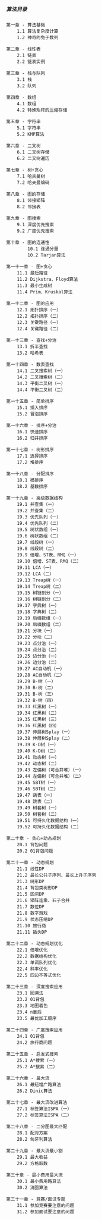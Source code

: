 ##### 算法目录
    
    第一章 - 算法基础 
        1.1 算法复杂度计算
        1.2 神奇的兔子数列
    
    第二章 - 线性表
        2.1 链表
        2.2 链表实例
    
    第三章 - 栈与队列
        3.1 栈
        3.2 队列
    
    第四章 - 数组
        4.1 数组
        4.2 特殊矩阵的压缩存储
    
    第五章 - 字符串
        5.1 字符串
        5.2 KMP算法
    
    第六章 - 二叉树 
        6.1 二叉树存储
        6.2 二叉树遍历
    
    第七章 - 树+贪心 
        7.1 哈夫曼树
        7.2 哈夫曼编码
    
    第八章 - 图的存储
        8.1 邻接矩阵
        8.2 邻接表
    
    第九章 - 图搜索
        9.1 深度优先搜索
        9.2 广度优先搜索
    
    第十章 - 图的连通性
            10.1 连通分量
            10.2 Tarjan算法
    
    第一十一章 - 图+贪心
        11.1 最短路径
        11.2 Dijkstra、Floyd算法
        11.3 最小生成树
        11.4 Prim、Kruskal算法
    
    第一十二章 - 图的应用 
        12.1 拓扑排序（一）
        12.2 拓扑排序（二）
        12.3 关键路径（一）
        12.4 关键路径（二）
    
    第一十三章 - 查找+分治 
        13.1 折半查找
        13.2 哈希表
    
    第一十四章 - 数表查找 
        14.1 二叉搜索树（一）
        14.2 二叉搜索树（二）
        14.3 平衡二叉树（一）
        14.4 平衡二叉树（二）
    
    第一十五章 - 简单排序 
        15.1 插入排序
        15.2 冒泡排序
    
    第一十六章 - 排序+分治 
        16.1 快速排序
        16.2 归并排序
    
    第一十七章 - 树形排序 
        17.1 选择排序
        17.2 堆排序
    
    第一十八章 - 分配排序 
        18.1 桶排序
        18.2 基数排序
    
    第一十九章 - 高级数据结构 
        19.1 并查集（一）
        19.2 并查集（二）
        19.3 优先队列（一）
        19.4 优先队列（二）
        19.5 树状数组（一）
        19.6 树状数组（二）
        19.7 线段树（一）
        19.8 线段树（二）
        19.9 倍增、ST表、RMQ（一）
        19.10 倍增、ST表、RMQ（二）
        19.11 LCA（一）
        19.12 LCA（二）
        19.13 Treap树（一）
        19.14 Treap树（二）
        19.15 树链剖分（一）
        19.16 树链剖分（二）
        19.17 字典树（一）
        19.18 字典树（二）
        19.19 后缀数组（一）
        19.20 后缀数组（二）
        19.21 分块（一）
        19.22 分块（二）
        19.23 点分治（一）
        19.24 点分治（二）
        19.25 边分治（一）
        19.26 边分治（二）
        19.27 AC自动机（一）
        19.28 AC自动机（二）
        19.29 B-树（一）
        19.30 B-树（二）
        19.31 B-树（三）
        19.32 B-树（四）
        19.33 红黑树（一）
        19.34 红黑树（二）
        19.35 红黑树（三）
        19.36 红黑树（四）
        19.37 伸展树Splay（一）
        19.38 伸展树Splay（二）
        19.39 K-D树（一）
        19.40 K-D树（二）
        19.41 动态树（一）
        19.42 动态树（二）
        19.43 左偏树（可合并堆）（一）
        19.44 左偏树（可合并堆）（二）
        19.45 SBT树（一）
        19.46 SBT树（二）
        19.47 跳表（一）
        19.48 跳表（二）
        19.49 树套树（一）
        19.50 树套树（二）
        19.51 可持久化数据结构（一）
        19.52 可持久化数据结构（二）
    
    第二十章 - 贪心+动态规划 
        20.1 背包问题
        20.2 01背包问题
        
    第二十一章 - 动态规划 
        21.1 线性DP
        21.2 最长公共子序列、最长上升子序列
        21.3 树形DP
        21.4 背包类树形DP
        21.5 区间DP
        21.6 矩阵连乘、石子合并
        21.7 数位DP
        21.8 数字游戏
        21.9 状态压缩DP
        21.10 旅行商
        21.11 插头DP
    
    第二十二章 - 动态规划优化 
        22.1 倍增优化
        22.2 数据结构优化
        22.3 单调队列优化
        22.4 斜率优化
        22.5 四边不等式优化
        
    第二十三章 - 深度搜索应用 
        23.1 回溯法
        23.2 01背包
        23.3 地图着色
        23.4 n皇后
        23.5 最优加工顺序
    
    第二十四章 - 广度搜索应用 
        24.1 01背包
        24.2 旅行商问题
    
    第二十五章 - 启发式搜索
        25.1 A*搜索（一）
        25.2 A*搜索（二）
    
    第二十六章 - 最大流
        26.1 最短增广路算法
        26.2 Dinic算法
    
    第二十七章 - 最大流改进算法
        27.1 标签算法ISPA（一）
        27.2 标签算法ISPA（二）
    
    第二十八章 - 二分图最大匹配
        28.1 配对方案
        28.2 匈牙利算法
    
    第二十九章 - 最大流最小割 
        29.1 最大收益
        29.2 方格取数
    
    第三十章 - 最小费用最大流
        30.1 最小费用路算法
        30.2 消圈算法
    
    第三十一章 - 竞赛/面试专题
        31.1 参加竞赛要注意的问题
        31.2 参加面试要注意的问题